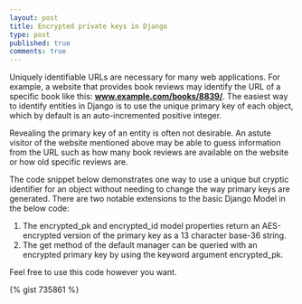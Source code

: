 ```yaml
---
layout: post
title: Encrypted private keys in Django
type: post
published: true
comments: true
---
```

Uniquely identifiable URLs are necessary for many web applications.  For example, a website that provides book reviews may identify the URL of a specific book like this: **www.example.com/books/8839/**.  The easiest way to identify entities in Django is to use the unique primary key of each object, which by default is an auto-incremented positive integer.

Revealing the primary key of an entity is often not desirable.  An astute visitor of the website mentioned above may be able to guess information from the URL such as how many book reviews are available on the website or how old specific reviews are.

The code snippet below demonstrates one way to use a unique but cryptic identifier for an object without needing to change the way primary keys are generated.  There are two notable extensions to the basic Django Model in the below code:

1. The encrypted_pk and encrypted_id model properties return an AES-encrypted version of the primary key as a 13 character base-36 string.
2. The get method of the default manager can be queried with an encrypted primary key by using the keyword argument encrypted_pk.

Feel free to use this code however you want.

{% gist 735861 %}
